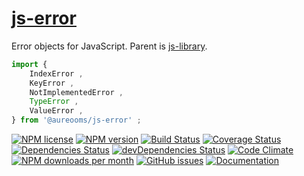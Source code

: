 [js-error](http://aureooms.github.io/js-error)
==

Error objects for JavaScript. Parent is
[js-library](https://github.com/aureooms/js-library).

```js
import {
	IndexError ,
	KeyError ,
	NotImplementedError ,
	TypeError ,
	ValueError ,
} from '@aureooms/js-error' ;
```

[![NPM license](http://img.shields.io/npm/l/@aureooms/js-error.svg?style=flat)](https://raw.githubusercontent.com/aureooms/js-error/master/LICENSE)
[![NPM version](http://img.shields.io/npm/v/@aureooms/js-error.svg?style=flat)](https://www.npmjs.org/package/@aureooms/js-error)
[![Build Status](http://img.shields.io/travis/aureooms/js-error.svg?style=flat)](https://travis-ci.org/aureooms/js-error)
[![Coverage Status](http://img.shields.io/coveralls/aureooms/js-error.svg?style=flat)](https://coveralls.io/r/aureooms/js-error)
[![Dependencies Status](http://img.shields.io/david/aureooms/js-error.svg?style=flat)](https://david-dm.org/aureooms/js-error#info=dependencies)
[![devDependencies Status](http://img.shields.io/david/dev/aureooms/js-error.svg?style=flat)](https://david-dm.org/aureooms/js-error#info=devDependencies)
[![Code Climate](http://img.shields.io/codeclimate/github/aureooms/js-error.svg?style=flat)](https://codeclimate.com/github/aureooms/js-error)
[![NPM downloads per month](http://img.shields.io/npm/dm/@aureooms/js-error.svg?style=flat)](https://www.npmjs.org/package/@aureooms/js-error)
[![GitHub issues](http://img.shields.io/github/issues/aureooms/js-error.svg?style=flat)](https://github.com/aureooms/js-error/issues)
[![Documentation](https://aureooms.github.io/js-error/badge.svg)](https://aureooms.github.io/js-error/source.html)
